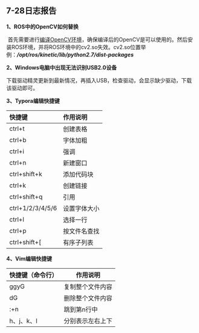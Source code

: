 ## 7-28日志报告

**1、ROS中的OpenCV如何替换**

​	首先需要进行[编译OpenCV环境](./2021-7-27.md)，确保编译后的OpenCV是可以使用的。然后安装ROS环境，并将ROS环境中的cv2.so失效。cv2.so位置举例：***/opt/ros/kinetic/lib/python2.7/dist-packages***

**2、Windows电脑中出现无法识别USB2.0设备**

​	下载驱动精灵更新到最新情况，再插入USB，检查驱动，会显示缺少驱动，下载该驱动即可。

**3、Typora编辑快捷键**

| 快捷键           | 作用说明     |
| :--------------- | :----------- |
| ctrl+t           | 创建表格     |
| ctrl+b           | 字体加粗     |
| ctrl+i           | 强调         |
| ctrl+n           | 新建窗口     |
| ctrl+shift+k     | 添加代码块   |
| ctrl+k           | 创建链接     |
| ctrl+shift+q     | 引用         |
| ctrl+1/2/3/4/5/6 | 设置字体大小 |
| ctrl+l           | 选择一行     |
| ctrl+p           | 按文件名查找 |
| ctrl+shift+[     | 有序子列表   |

**4、Vim编辑快捷键**

| 快捷键（命令行） | 作用说明         |
| ---------------- | ---------------- |
| ggyG             | 复制整个文件内容 |
| dG               | 删除整个文件内容 |
| :+n              | 跳到第n行中      |
| h、j、k、l       | 分别表示左右上下 |

